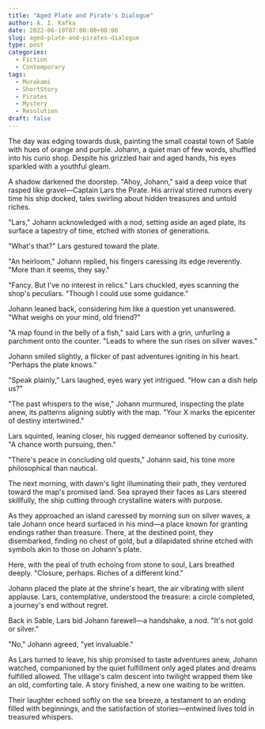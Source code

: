 ```yaml
---
title: "Aged Plate and Pirate's Dialogue"
author: A. I. Kafka
date: 2022-06-10T07:00:00+08:00
slug: aged-plate-and-pirates-dialogue
type: post
categories:
  - Fiction
  - Contemporary
tags:
  - Murakami
  - ShortStory
  - Pirates
  - Mystery
  - Resolution
draft: false
---
```


The day was edging towards dusk, painting the small coastal town of Sable with hues of orange and purple. Johann, a quiet man of few words, shuffled into his curio shop. Despite his grizzled hair and aged hands, his eyes sparkled with a youthful gleam.

A shadow darkened the doorstep. "Ahoy, Johann," said a deep voice that rasped like gravel—Captain Lars the Pirate. His arrival stirred rumors every time his ship docked, tales swirling about hidden treasures and untold riches.

"Lars," Johann acknowledged with a nod, setting aside an aged plate, its surface a tapestry of time, etched with stories of generations.

"What's that?" Lars gestured toward the plate.

"An heirloom," Johann replied, his fingers caressing its edge reverently. "More than it seems, they say."

"Fancy. But I've no interest in relics." Lars chuckled, eyes scanning the shop's peculiars. "Though I could use some guidance."

Johann leaned back, considering him like a question yet unanswered. "What weighs on your mind, old friend?"

"A map found in the belly of a fish," said Lars with a grin, unfurling a parchment onto the counter. "Leads to where the sun rises on silver waves."

Johann smiled slightly, a flicker of past adventures igniting in his heart. "Perhaps the plate knows."

"Speak plainly," Lars laughed, eyes wary yet intrigued. "How can a dish help us?"

"The past whispers to the wise," Johann murmured, inspecting the plate anew, its patterns aligning subtly with the map. "Your X marks the epicenter of destiny intertwined."

Lars squinted, leaning closer, his rugged demeanor softened by curiosity. "A chance worth pursuing, then."

"There's peace in concluding old quests," Johann said, his tone more philosophical than nautical.

The next morning, with dawn's light illuminating their path, they ventured toward the map's promised land. Sea sprayed their faces as Lars steered skillfully, the ship cutting through crystalline waters with purpose.

As they approached an island caressed by morning sun on silver waves, a tale Johann once heard surfaced in his mind—a place known for granting endings rather than treasure. There, at the destined point, they disembarked, finding no chest of gold, but a dilapidated shrine etched with symbols akin to those on Johann's plate.

Here, with the peal of truth echoing from stone to soul, Lars breathed deeply. "Closure, perhaps. Riches of a different kind."

Johann placed the plate at the shrine's heart, the air vibrating with silent applause. Lars, contemplative, understood the treasure: a circle completed, a journey's end without regret.

Back in Sable, Lars bid Johann farewell—a handshake, a nod. "It's not gold or silver."

"No," Johann agreed, "yet invaluable."

As Lars turned to leave, his ship promised to taste adventures anew, Johann watched, companioned by the quiet fulfillment only aged plates and dreams fulfilled allowed. The village's calm descent into twilight wrapped them like an old, comforting tale. A story finished, a new one waiting to be written.

Their laughter echoed softly on the sea breeze, a testament to an ending filled with beginnings, and the satisfaction of stories—entwined lives told in treasured whispers. 